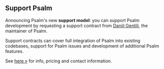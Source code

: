 ## Support Psalm

Announcing Psalm's new **support model**: you can support Psalm development by requesting a support contract from [Daniil Gentili](https://daniil.it), the maintainer of Psalm.  

Support contracts can cover full integration of Psalm into existing codebases, support for Psalm issues and development of additional Psalm features.  

See [here &raquo;](https://daniil.it) for info, pricing and contact information.  
